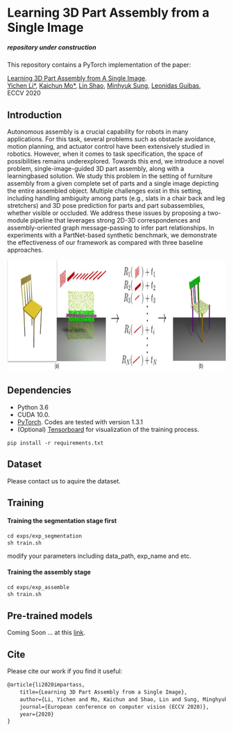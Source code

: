 # Learning 3D Part Assembly from a Single Image

##### repository under construction

This repository contains a PyTorch implementation of the paper:

[Learning 3D Part Assembly from A Single Image](https://arxiv.org/abs/2003.09754). 
<br>
[Yichen Li*](http://cs.stanford.edu/~liyichen/), 
[Kaichun Mo*](http://cs.stanford.edu/~kaichun/),
[Lin Shao](https://linsats.github.io/),
[Minhyuk Sung](https://mhsung.github.io/),
[Leonidas Guibas](https://geometry.stanford.edu/member/guibas/),
<br>
ECCV 2020


## Introduction

Autonomous assembly is a crucial capability for robots in many applications. For this task, several problems such as obstacle avoidance, motion planning, and actuator control have been extensively studied in robotics. However, when it comes to task specification, the space of possibilities remains underexplored. Towards this end, we introduce a novel problem, single-image-guided 3D part assembly, along with a learningbased solution. We study this problem in the setting of furniture assembly from a given complete set of parts and a single image depicting the entire assembled object. Multiple challenges exist in this setting, including handling ambiguity among parts (e.g., slats in a chair back and leg stretchers) and 3D pose prediction for parts and part subassemblies, whether visible or occluded. We address these issues by proposing a two-module pipeline that leverages strong 2D-3D correspondences and assembly-oriented graph message-passing to infer part relationships. In experiments with a PartNet-based synthetic benchmark, we demonstrate the effectiveness of our framework as compared with three baseline approaches.

<p float="left">
    <img src="imgs/teaser.jpg" height="256"/>
</p>

## Dependencies
* Python 3.6
* CUDA 10.0.
* [PyTorch](http://pytorch.org/). Codes are tested with version 1.3.1
* (Optional) [Tensorboard](https://www.tensorflow.org/) for visualization of the training process. 
```
pip install -r requirements.txt
```

## Dataset 

Please contact us to aquire the dataset.

## Training

#### Training the segmentation stage first
```
cd exps/exp_segmentation
sh train.sh 
```
modify your parameters including data_path, exp_name and etc.

#### Training the assembly stage
```
cd exps/exp_assemble
sh train.sh 
```

## Pre-trained models

Coming Soon ... at this [link](about:blank). 


## Cite
Please cite our work if you find it useful:
```latex
@article{li2020impartass,
    title={Learning 3D Part Assembly from a Single Image},
    author={Li, Yichen and Mo, Kaichun and Shao, Lin and Sung, Minghyuk and Guibas, Leonidas},
    journal={European conference on computer vision (ECCV 2020)},
    year={2020}
}
```

